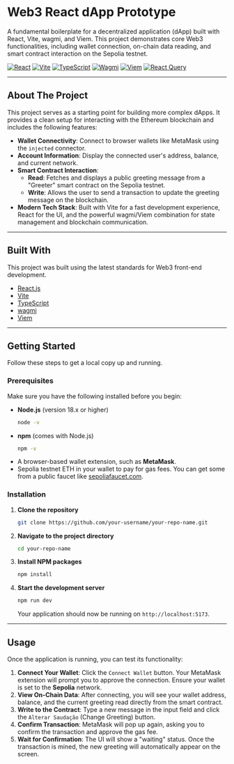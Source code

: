 # Web3 React dApp Prototype

A fundamental boilerplate for a decentralized application (dApp) built with React, Vite, wagmi, and Viem. This project demonstrates core Web3 functionalities, including wallet connection, on-chain data reading, and smart contract interaction on the Sepolia testnet.

[![React][React-shield]][React-url]
[![Vite][Vite-shield]][Vite-url]
[![TypeScript][TypeScript-shield]][TypeScript-url]
[![Wagmi][Wagmi-shield]][Wagmi-url]
[![Viem][Viem-shield]][Viem-url]
[![React Query][React_Query-shield]][React_Query-url]

[React-shield]: https://img.shields.io/badge/React-20232A?style=for-the-badge&logo=react&logoColor=61DAFB
[React-url]: https://reactjs.org/
[Vite-shield]: https://img.shields.io/badge/Vite-646CFF?style=for-the-badge&logo=vite&logoColor=white
[Vite-url]: https://vitejs.dev/
[TypeScript-shield]: https://img.shields.io/badge/TypeScript-007ACC?style=for-the-badge&logo=typescript&logoColor=white
[TypeScript-url]: https://www.typescriptlang.org/
[Wagmi-shield]: https://img.shields.io/badge/wagmi-black?style=for-the-badge&logo=ethereum&logoColor=white
[Wagmi-url]: https://wagmi.sh/
[Viem-shield]: https://img.shields.io/badge/Viem-blue?style=for-the-badge&logo=ethereum&logoColor=white
[Viem-url]: https://viem.sh/
[React_Query-shield]: https://img.shields.io/badge/React_Query-FF4154?style=for-the-badge&logo=reactquery&logoColor=white
[React_Query-url]: https://tanstack.com/query/latest

-----

## About The Project

This project serves as a starting point for building more complex dApps. It provides a clean setup for interacting with the Ethereum blockchain and includes the following features:

  * **Wallet Connectivity**: Connect to browser wallets like MetaMask using the `injected` connector.
  * **Account Information**: Display the connected user's address, balance, and current network.
  * **Smart Contract Interaction**:
      * **Read**: Fetches and displays a public greeting message from a "Greeter" smart contract on the Sepolia testnet.
      * **Write**: Allows the user to send a transaction to update the greeting message on the blockchain.
  * **Modern Tech Stack**: Built with Vite for a fast development experience, React for the UI, and the powerful wagmi/Viem combination for state management and blockchain communication.

-----

## Built With

This project was built using the latest standards for Web3 front-end development.

  * [React.js](https://reactjs.org/)
  * [Vite](https://vitejs.dev/)
  * [TypeScript](https://www.typescriptlang.org/)
  * [wagmi](https://wagmi.sh/)
  * [Viem](https://viem.sh/)

-----

## Getting Started

Follow these steps to get a local copy up and running.

### Prerequisites

Make sure you have the following installed before you begin:

  * **Node.js** (version 18.x or higher)
    ```sh
    node -v
    ```
  * **npm** (comes with Node.js)
    ```sh
    npm -v
    ```
  * A browser-based wallet extension, such as **MetaMask**.
  * Sepolia testnet ETH in your wallet to pay for gas fees. You can get some from a public faucet like [sepoliafaucet.com](https://sepoliafaucet.com/).

### Installation

1.  **Clone the repository**
    ```sh
    git clone https://github.com/your-username/your-repo-name.git
    ```
2.  **Navigate to the project directory**
    ```sh
    cd your-repo-name
    ```
3.  **Install NPM packages**
    ```sh
    npm install
    ```
4.  **Start the development server**
    ```sh
    npm run dev
    ```
    Your application should now be running on `http://localhost:5173`.

-----

## Usage

Once the application is running, you can test its functionality:

1.  **Connect Your Wallet**: Click the `Connect Wallet` button. Your MetaMask extension will prompt you to approve the connection. Ensure your wallet is set to the **Sepolia** network.
2.  **View On-Chain Data**: After connecting, you will see your wallet address, balance, and the current greeting read directly from the smart contract.
3.  **Write to the Contract**: Type a new message in the input field and click the `Alterar Saudação` (Change Greeting) button.
4.  **Confirm Transaction**: MetaMask will pop up again, asking you to confirm the transaction and approve the gas fee.
5.  **Wait for Confirmation**: The UI will show a "waiting" status. Once the transaction is mined, the new greeting will automatically appear on the screen.
